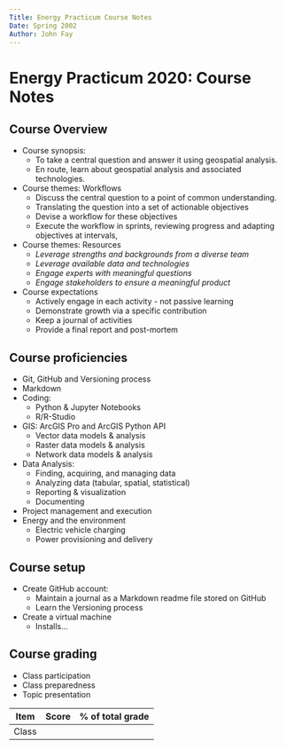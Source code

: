 ```yaml
---
Title: Energy Practicum Course Notes
Date: Spring 2002
Author: John Fay
---
```


# Energy Practicum 2020: Course Notes

## Course Overview 

* Course synopsis: 
  * To take a central question and answer it using geospatial analysis. 
  * En route, learn about geospatial analysis and associated technologies.
* Course themes: Workflows
  * Discuss the central question to a point of common understanding. 
  * Translating the question into a set of actionable objectives  
  * Devise a workflow for these objectives
  * Execute the workflow in sprints, reviewing progress and adapting objectives at intervals,
* Course themes: Resources
  * *Leverage strengths and backgrounds from a diverse team*
  * *Leverage available data and technologies*
  * *Engage experts with meaningful questions*
  * *Engage stakeholders to ensure a meaningful product*
* Course expectations
  * Actively engage in each activity - not passive learning
  * Demonstrate growth via a specific contribution
  * Keep a journal of activities
  * Provide a final report and post-mortem



## Course proficiencies

* Git, GitHub and Versioning process
* Markdown
* Coding: 
  * Python & Jupyter Notebooks
  * R/R-Studio
* GIS: ArcGIS Pro and ArcGIS Python API
  * Vector data models & analysis
  * Raster data models & analysis
  * Network data models & analysis
* Data Analysis: 
  * Finding, acquiring, and managing data
  * Analyzing data (tabular, spatial, statistical)
  * Reporting & visualization
  * Documenting
* Project management and execution
* Energy and the environment
  * Electric vehicle charging
  * Power provisioning and delivery



## Course setup

* Create GitHub account: 
  * Maintain a journal as a Markdown readme file stored on GitHub
  * Learn the Versioning process
* Create a virtual machine
  * Installs...

## Course grading

* Class participation
* Class preparedness
* Topic presentation

| Item  | Score | % of total grade |
| ----- | ----- | ---------------- |
| Class |       |                  |

